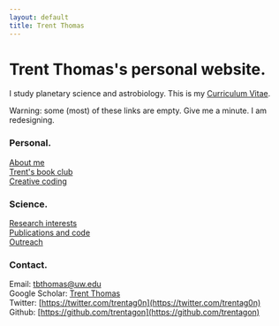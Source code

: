 ```yaml
---
layout: default
title: Trent Thomas
---
```

# Trent Thomas's personal website.

I study planetary science and astrobiology. This is my [Curriculum Vitae](assets/tthomas_cv.pdf).

Warning: some (most) of these links are empty. Give me a minute. I am redesigning.

### Personal.

[About me](/pages/about.md) \
[Trent's book club](/pages/trents_book_club.md) \
[Creative coding](/pages/creative_coding.md)

### Science.

[Research interests](/research_interests.md) \
[Publications and code](/publications_and_code.md) \
[Outreach](/outreach.md)

### Contact.

Email: [tbthomas@uw.edu](mailto:tbthomas@uw.edu) \
Google Scholar: [Trent Thomas](https://scholar.google.com/citations?user=e_IjiKcAAAAJ&hl=en&authuser=1) \
Twitter: [https://twitter.com/trentag0n](https://twitter.com/trentag0n) \
Github: [https://github.com/trentagon](https://github.com/trentagon)
